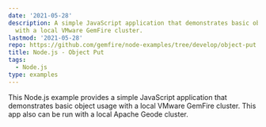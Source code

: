 ```yaml
---
date: '2021-05-28'
description: A simple JavaScript application that demonstrates basic object usage
  with a local VMware GemFire cluster.
lastmod: '2021-05-28'
repo: https://github.com/gemfire/node-examples/tree/develop/object-put
title: Node.js - Object Put
tags:
  - Node.js
type: examples
---
```


This Node.js example provides a simple JavaScript application that demonstrates basic object usage with a local VMware GemFire cluster. This app also can be run with a local Apache Geode cluster.